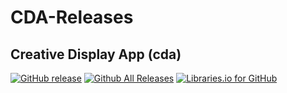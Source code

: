 # CDA-Releases
## Creative Display App (cda)

[![GitHub release](https://img.shields.io/github/release/eddy14u/CDA-Releases.svg?style=plastic)]()
[![Github All Releases](https://img.shields.io/github/downloads/eddy14u/CDA-Releases/latest/total.svg?style=plastic)]()
[![Libraries.io for GitHub](https://img.shields.io/librariesio/github/eddy14u/CDA-Releases.svg?style=plastic)]()
